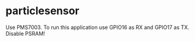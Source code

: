 # particlesensor

Use PMS7003.
To run this application use GPIO16 as RX and GPIO17 as TX.
Disable PSRAM!
